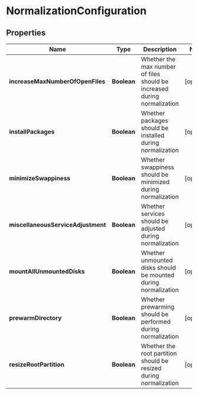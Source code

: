 
# NormalizationConfiguration

## Properties
Name | Type | Description | Notes
------------ | ------------- | ------------- | -------------
**increaseMaxNumberOfOpenFiles** | **Boolean** | Whether the max number of files should be increased during normalization |  [optional]
**installPackages** | **Boolean** | Whether packages should be installed during normalization |  [optional]
**minimizeSwappiness** | **Boolean** | Whether swappiness should be minimized during normalization |  [optional]
**miscellaneousServiceAdjustment** | **Boolean** | Whether services should be adjusted during normalization |  [optional]
**mountAllUnmountedDisks** | **Boolean** | Whether unmounted disks should be mounted during normalization |  [optional]
**prewarmDirectory** | **Boolean** | Whether prewarming should be performed during normalization |  [optional]
**resizeRootPartition** | **Boolean** | Whether the root partition should be resized during normalization |  [optional]



